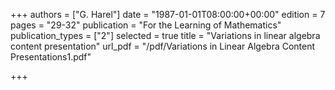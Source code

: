 +++
authors = ["G. Harel"]
date = "1987-01-01T08:00:00+00:00"
edition = 7
pages = "29-32"
publication = "For the Learning of Mathematics"
publication_types = ["2"]
selected = true
title = "Variations in linear algebra content presentation"
url_pdf = "/pdf/Variations in Linear Algebra Content Presentations1.pdf"

+++
